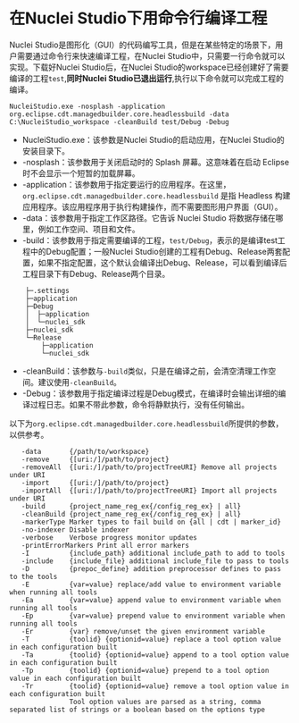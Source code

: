 # 在Nuclei Studio下用命令行编译工程
Nuclei Studio是图形化（GUI）的代码编写工具，但是在某些特定的场景下，用户需要通过命令行来快速编译工程，在Nuclei Studio中，只需要一行命令就可以实现。下载好Nuclei Studio后，在Nuclei Studio的workspace已经创建好了需要编译的工程`test`,**同时Nuclei Studio已退出运行**,执行以下命令就可以完成工程的编译。
```shell
NucleiStudio.exe -nosplash -application org.eclipse.cdt.managedbuilder.core.headlessbuild -data C:\NucleiStudio_workspace -cleanBuild test/Debug -Debug
```

- NucleiStudio.exe：该参数是Nuclei Studio的启动应用，在Nuclei Studio的安装目录下。
- -nosplash：该参数用于关闭启动时的 Splash 屏幕。这意味着在启动 Eclipse 时不会显示一个短暂的加载屏幕。
- -application：该参数用于指定要运行的应用程序。在这里，`org.eclipse.cdt.managedbuilder.core.headlessbuild` 是指  Headless 构建应用程序。该应用程序用于执行构建操作，而不需要图形用户界面（GUI）。
- -data：该参数用于指定工作区路径。它告诉 Nuclei Studio 将数据存储在哪里，例如工作空间、项目和文件。
- -build：该参数用于指定需要编译的工程，`test/Debug`，表示的是编译test工程中的Debug配置；一般Nuclei Studio创建的工程有Debug、Release两套配置，如果不指定配置，这个默认会编译出Debug、Release，可以看到编译后工程目录下有Debug、Release两个目录。
```    
    ├─.settings
    ├─application
    ├─Debug
    │  ├─application
    │  └─nuclei_sdk
    ├─nuclei_sdk
    └─Release
        ├─application
        └─nuclei_sdk
   ```
- -cleanBuild：该参数与`-build`类似，只是在编译之前，会清空清理工作空间。建议使用`-cleanBuild`。
- -Debug：该参数用于指定编译过程是Debug模式，在编译时会输出详细的编译过程日志。如果不带此参数，命令将静默执行，没有任何输出。


以下为`org.eclipse.cdt.managedbuilder.core.headlessbuild`所提供的参数，以供参考。
```
   -data       {/path/to/workspace}
   -remove     {[uri:/]/path/to/project}
   -removeAll  {[uri:/]/path/to/projectTreeURI} Remove all projects under URI
   -import     {[uri:/]/path/to/project}
   -importAll  {[uri:/]/path/to/projectTreeURI} Import all projects under URI
   -build      {project_name_reg_ex{/config_reg_ex} | all}
   -cleanBuild {project_name_reg_ex{/config_reg_ex} | all}
   -markerType Marker types to fail build on {all | cdt | marker_id}
   -no-indexer Disable indexer
   -verbose    Verbose progress monitor updates
   -printErrorMarkers Print all error markers
   -I          {include_path} additional include_path to add to tools
   -include    {include_file} additional include_file to pass to tools
   -D          {prepoc_define} addition preprocessor defines to pass to the tools
   -E          {var=value} replace/add value to environment variable when running all tools
   -Ea         {var=value} append value to environment variable when running all tools
   -Ep         {var=value} prepend value to environment variable when running all tools
   -Er         {var} remove/unset the given environment variable
   -T          {toolid} {optionid=value} replace a tool option value in each configuration built
   -Ta         {toolid} {optionid=value} append to a tool option value in each configuration built
   -Tp         {toolid} {optionid=value} prepend to a tool option value in each configuration built
   -Tr         {toolid} {optionid=value} remove a tool option value in each configuration built
               Tool option values are parsed as a string, comma separated list of strings or a boolean based on the options type
               
```